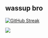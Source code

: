 ## wassup bro
[![GitHub Streak](https://github-readme-streak-stats.herokuapp.com?user=alvisjohnmark&theme=dark)](https://git.io/streak-stats)

![](https://komarev.com/ghpvc/?username=alvisjohnmark&color=green)
<!--
**alvisjohnmark/alvisjohnmark** is a ✨ _special_ ✨ repository because its `README.md` (this file) appears on your GitHub profile.

Here are some ideas to get you started:

- 🔭 I’m currently working on ...
- 🌱 I’m currently learning ...
- 👯 I’m looking to collaborate on ...
- 🤔 I’m looking for help with ...
- 💬 Ask me about ...
- 📫 How to reach me: ...
- 😄 Pronouns: ...
- ⚡ Fun fact: ...
-->
